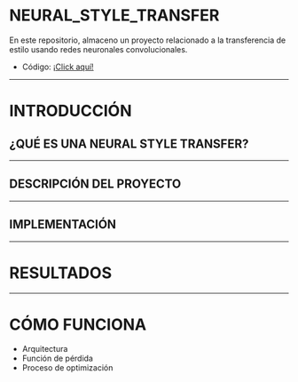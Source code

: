 # NEURAL_STYLE_TRANSFER
En este repositorio, almaceno un proyecto relacionado a la transferencia de estilo usando redes neuronales convolucionales.

- Código: [¡Click aquí!](./NeuralStyleTransfer_FromScratch.ipynb)

-----
# INTRODUCCIÓN
## ¿QUÉ ES UNA NEURAL STYLE TRANSFER?


----
## DESCRIPCIÓN DEL PROYECTO

----

## IMPLEMENTACIÓN

----
# RESULTADOS


----
# CÓMO FUNCIONA
* Arquitectura
* Función de pérdida
* Proceso de optimización

